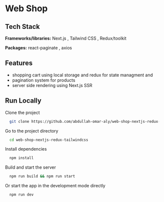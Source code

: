 
# Web Shop 




## Tech Stack

**Frameworks/libraries:** Next.js , Tailwind CSS , Redux/toolkit

**Packages:** react-paginate , axios

## Features

- shopping cart using local storage and redux for state managment and  
- pagination system for products
- server side rendering using Next.js SSR



## Run Locally

Clone the project

```bash
  git clone https://github.com/abdullah-omar-aly/web-shop-nextjs-redux-tailwindcss.git
```

Go to the project directory

```bash
  cd web-shop-nextjs-redux-tailwindcss
```

Install dependencies

```bash
  npm install
```
Build and start the server

```bash
  npm run build && npm run start
```

Or start the app in the development mode directly

```bash
  npm run dev
```

